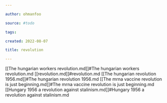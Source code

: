 ```yaml
---

author: ohmanfoo

source: #todo

tags: 

created: 2022-08-07

title: revolution

---
```

[[The hungarian workers revolution.md]]#The hungarian workers revolution.md
[[revolution.md]]#revolution.md
[[The hungarian revolution 1956.md]]#The hungarian revolution 1956.md
[[The mrna vaccine revolution is just beginning.md]]#The mrna vaccine revolution is just beginning.md
[[Hungary 1956 a revolution against stalinism.md]]#Hungary 1956 a revolution against stalinism.md